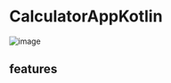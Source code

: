 # CalculatorAppKotlin
![image](https://github.com/EngPeterAtef/CalculatorAppKotlin/assets/75852529/65ad447e-acbf-49cd-863c-df34d1714143)
 ## features
